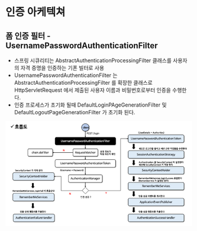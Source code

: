# 인증 아케텍쳐

## 폼 인증 필터 - UsernamePasswordAuthenticationFilter
- 스프링 시큐리티는 AbstractAuthenticationProcessingFilter 클래스를 사용자의 자격 증명을 인증하는 기폰 빌터로 사용
- UsernamePasswordAuthenticationFilter 는 AbstractAuthenticationProcessingFilter 를 확장한 클래스로   
HttpServletRequest 에서 제출된 사용자 이름과 비밀번호로부터 인증을 수행한다.
- 인증 프로세스가 초기화 될때 DefaultLoginPAgeGenerationFilter 및 DefaultLogoutPageGenerationFilter 가 초기화 된다.

![img.png](img/img.png)